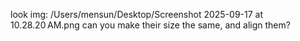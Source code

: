 look img: /Users/mensun/Desktop/Screenshot 2025-09-17 at 10.28.20 AM.png
can you make their size the same, and align them?